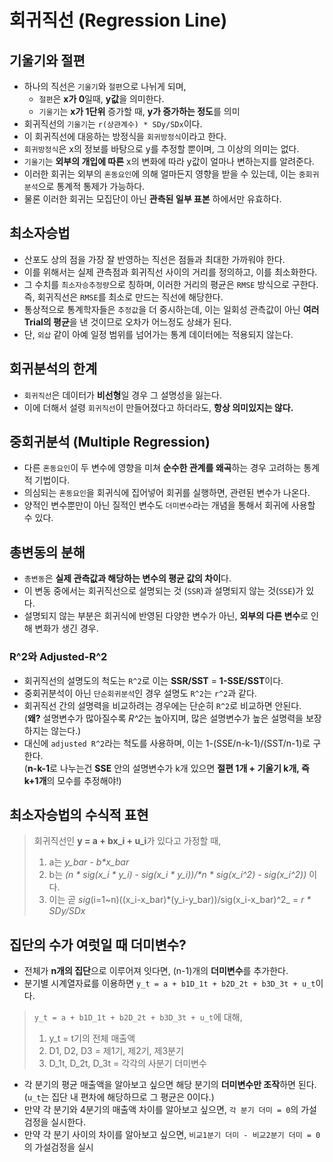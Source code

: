 # 회귀직선 (Regression Line)

## 기울기와 절편
* 하나의 직선은 `기울기`와 `절편`으로 나뉘게 되며,
    * `절편`은 **x가 0**일때, **y값**을 의미한다.
    * `기울기`는 **x가 1단위** 증가할 때, **y가 증가하는 정도**를 의미
* 회귀직선의 `기울기`는 `r(상관계수) * SDy/SDx`이다.
* 이 회귀직선에 대응하는 방정식을 `회귀방정식`이라고 한다.
* `회귀방정식`은 x의 정보를 바탕으로 y를 추정할 뿐이며, 그 이상의 의미는 없다.
* `기울기`는 **외부의 개입에 따른** x의 변화에 따라 y값이 얼마나 변하는지를 알려준다.
* 이러한 회귀는 외부의 `혼동요인`에 의해 얼마든지 영향을 받을 수 있는데, 이는 `중회귀분석`으로 통계적 통제가 가능하다.
* 물론 이러한 회귀는 모집단이 아닌 **관측된 일부 표본** 하에서만 유효하다.

## 최소자승법
* 산포도 상의 점을 가장 잘 반영하는 직선은 점들과 최대한 가까워야 한다.
* 이를 위해서는 실제 관측점과 회귀직선 사이의 거리를 정의하고, 이를 최소화한다.
* 그 수치를 `최소자승추정량`으로 칭하며, 이러한 거리의 평균은 `RMSE` 방식으로 구한다.    
즉, 회귀직선은 `RMSE`를 최소로 만드는 직선에 해당한다.
* 통상적으로 통계학자들은 `추정값`을 더 중시하는데, 이는 일회성 관측값이 아닌 **여러 Trial의 평균**을 낸 것이므로 오차가 어느정도 상쇄가 된다.
* 단, `외삽` 같이 아예 일정 범위를 넘어가는 통계 데이터에는 적용되지 않는다.

## 회귀분석의 한계
* `회귀직선`은 데이터가 **비선형**일 경우 그 설명성을 잃는다.
* 이에 더해서 설령 `회귀직선`이 만들어졌다고 하더라도, **항상 의미있지는 않다.**

## 중회귀분석 (Multiple Regression)
* 다른 `혼동요인`이 두 변수에 영향을 미쳐 **순수한 관계를 왜곡**하는 경우 고려하는 통계적 기법이다.
* 의심되는 `혼동요인`을 회귀식에 집어넣어 회귀를 실행하면, 관련된 변수가 나온다.
* 양적인 변수뿐만이 아닌 질적인 변수도 `더미변수`라는 개념을 통해서 회귀에 사용할 수 있다.

## 총변동의 분해
* `총변동`은 **실제 관측값과 해당하는 변수의 평균 값의 차이**다.
* 이 변동 중에서는 회귀직선으로 설명되는 것 (`SSR`)과 설명되지 않는 것(`SSE`)가 있다.
* 설명되지 않는 부분은 회귀식에 반영된 다양한 변수가 아닌, **외부의 다른 변수**로 인해 변화가 생긴 경우.
  
### R^2와 Adjusted-R^2
* 회귀직선의 설명도의 척도는 `R^2`로 이는 **SSR/SST** = **1-SSE/SST**이다.
* 중회귀분석이 아닌 `단순회귀분석`인 경우 설명도 `R^2`는 `r^2`과 같다.
* 회귀직선 간의 설명력을 비교하려는 경우에는 단순히 `R^2`로 비교하면 안된다.    
  (**왜?** 설명변수가 많아질수록 *R^2*는 높아지며, 많은 설명변수가 높은 설명력을 보장하지는 않는다.)
* 대신에 `adjusted R^2`라는 척도를 사용하며, 이는 1-(SSE/n-k-1)/(SST/n-1)로 구한다.    
  (**n-k-1**로 나누는건 **SSE** 안의 설명변수가 k개 있으면 **절편 1개 + 기울기 k개, 즉 k+1개**의 모수를 추정해야!)

## 최소자승법의 수식적 표현
> 회귀직선인 **y = a + bx_i + u_i**가 있다고 가정할 때,    
> 1) a는 _y_bar - b*x_bar_
> 2) b는 _(n * sig(x_i * y_i) - sig(x_i * y_i))/*n * sig(x_i^2) - sig(x_i^2))_ 이다.
> 3) 이는 곧 _sig_(i=1~n)((x_i-x_bar)*(y_i-y_bar))/sig(x_i-x_bar)^2_ = _r * SDy/SDx_

## 집단의 수가 여럿일 때 더미변수?
* 전체가 **n개의 집단**으로 이루어져 잇다면, (n-1)개의 **더미변수**를 추가한다.
* 분기별 시계열자료를 이용하면 `y_t = a + b1D_1t + b2D_2t + b3D_3t + u_t`이다.
> `y_t = a + b1D_1t + b2D_2t + b3D_3t + u_t`에 대해,    
> 1) y_t = t기의 전체 매출액
> 2) D1, D2, D3 = 제1기, 제2기, 제3분기
> 3) D_1t, D_2t, D_3t = 각각의 사분기 더미변수
* 각 분기의 평균 매출액을 알아보고 싶으면 해당 분기의 **더미변수만 조작**하면 된다.    
  (`u_t`는 집단 내 편차에 해당하므로 그 평균은 0이다.)
* 만약 각 분기와 4분기의 매출액 차이를 알아보고 싶으면, `각 분기 더미 = 0`의 가설검정을 실시한다.
* 만약 각 분기 사이의 차이를 알아보고 싶으면, `비교1분기 더미 - 비교2분기 더미 = 0`의 가설검정을 실시


